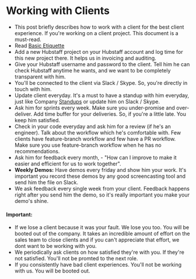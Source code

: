 # Working with Clients

- This post briefly describes how to work with a client for the best client experience. If you're working on a client project. This document is a must-read.
- Read [Basic Etiquette](/general/basic-etiquette/README.md)
- Add a new Hubstaff project on your Hubstaff account and log time for this new project there. It helps us in invoicing and auditing.
- Give your Hubstaff username and password to the client. Tell him he can check Hubstaff anytime he wants, and we want to be completely transparent with him.
- You'll be connected to the client via Slack / Skype. So, you're directly in touch with him.
- Update client everyday. It's a must to have a standup with him everyday, just like Company [Standups](/people-operations/standups/README.md) or update him on Slack / Skype.
- Ask him for sprints every week. Make sure you under-promise and over-deliver. Add time buffer for your deliveries. So, if you're a little late. You keep him satisfied.
- Check in your code everyday and ask him for a review (if he's an engineer). Talk about the workflow which he's comfortable with. Few clients have feature-branch workflow and few have a PR workflow. Make sure you use feature-branch workflow when he has no recommendations.
- Ask him for feedback every month, - "How can I improve to make it easier and efficient for us to work together".
- **Weekly Demos:** Have demos every friday and show him your work. It's important you record these demos by any good screencasting tool and send him the file on Slack.
- We ask feedback every single week from your client. Feedback happens right after you send him the demo, so it's really important you make your demo's shine.

#### Important:
- If we lose a client because it was your fault. We lose you too. You will be booted out of the company. It takes an incredible amount of effort on the sales team to close clients and if you can't appreciate that effort, we dont want to be working with you.
- We periodically ask clients on how satisfied they're with you. If they're not satisfied. You'll not be promted to the next role.
- If you consistently have bad client experiences. You'll not be working with us. You will be booted out.
